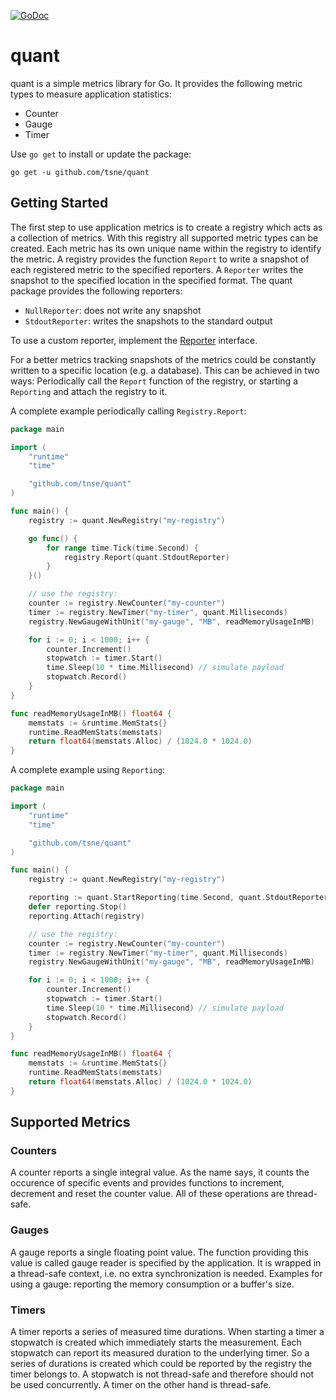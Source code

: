 [![GoDoc](https://godoc.org/github.com/tsne/quant?status.png)](https://godoc.org/github.com/tsne/quant)

# quant

quant is a simple metrics library for Go. It provides the following metric types to measure
application statistics:
* Counter
* Gauge
* Timer

Use `go get` to install or update the package:
```
go get -u github.com/tsne/quant
```

## Getting Started
The first step to use application metrics is to create a registry which acts as a
collection of metrics. With this registry all supported metric types can be created.
Each metric has its own unique name within the registry to identify the metric.
A registry provides the function `Report` to write a snapshot of each registered
metric to the specified reporters. A `Reporter` writes the snapshot to the specified
location in the specified format. The quant package provides the following reporters:
* `NullReporter`: does not write any snapshot
* `StdoutReporter`: writes the snapshots to the standard output

To use a custom reporter, implement the [Reporter](https://godoc.org/github.com/tsne/quant#Reporter)
interface.

For a better metrics tracking snapshots of the metrics could be constantly written
to a specific location (e.g. a database). This can be achieved in two ways: Periodically
call the `Report` function of the registry, or starting a `Reporting` and attach the
registry to it.

A complete example periodically calling `Registry.Report`:
```go
package main

import (
	"runtime"
	"time"

	"github.com/tnse/quant"
)

func main() {
	registry := quant.NewRegistry("my-registry")

	go func() {
		for range time.Tick(time.Second) {
			registry.Report(quant.StdoutReporter)
		}
	}()

	// use the registry:
	counter := registry.NewCounter("my-counter")
	timer := registry.NewTimer("my-timer", quant.Milliseconds)
	registry.NewGaugeWithUnit("my-gauge", "MB", readMemoryUsageInMB)

	for i := 0; i < 1000; i++ {
		counter.Increment()
		stopwatch := timer.Start()
		time.Sleep(10 * time.Millisecond) // simulate payload
		stopwatch.Record()
	}
}

func readMemoryUsageInMB() float64 {
	memstats := &runtime.MemStats{}
	runtime.ReadMemStats(memstats)
	return float64(memstats.Alloc) / (1024.0 * 1024.0)
}
```

A complete example using `Reporting`:
```go
package main

import (
	"runtime"
	"time"

	"github.com/tsne/quant"
)

func main() {
	registry := quant.NewRegistry("my-registry")

	reporting := quant.StartReporting(time.Second, quant.StdoutReporter)
	defer reporting.Stop()
	reporting.Attach(registry)

	// use the registry:
	counter := registry.NewCounter("my-counter")
	timer := registry.NewTimer("my-timer", quant.Milliseconds)
	registry.NewGaugeWithUnit("my-gauge", "MB", readMemoryUsageInMB)

	for i := 0; i < 1000; i++ {
		counter.Increment()
		stopwatch := timer.Start()
		time.Sleep(10 * time.Millisecond) // simulate payload
		stopwatch.Record()
	}
}

func readMemoryUsageInMB() float64 {
	memstats := &runtime.MemStats{}
	runtime.ReadMemStats(memstats)
	return float64(memstats.Alloc) / (1024.0 * 1024.0)
}
```

## Supported Metrics
### Counters
A counter reports a single integral value. As the name says, it counts the occurence of
specific events and provides functions to increment, decrement and reset the counter value.
All of these operations are thread-safe.

### Gauges
A gauge reports a single floating point value. The function providing this value is called
gauge reader is specified by the application. It is wrapped in a thread-safe context, i.e.
no extra synchronization is needed. Examples for using a gauge: reporting the memory
consumption or a buffer's size.

### Timers
A timer reports a series of measured time durations. When starting a timer a stopwatch
is created which immediately starts the measurement. Each stopwatch can report its measured
duration to the underlying timer. So a series of durations is created which could be
reported by the registry the timer belongs to. A stopwatch is not thread-safe and therefore
should not be used concurrently. A timer on the other hand is thread-safe.

